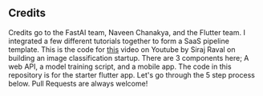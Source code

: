 ## Credits

Credits go to the FastAI team, Naveen Chanakya, and the Flutter team. I integrated a few different tutorials together to form a SaaS pipeline template. This is the code for [this](https://youtu.be/CzPYgRaYWUA) video on Youtube by Siraj Raval on building an image classification startup. There are 3 components here; A web API, a model training script, and a mobile app. The code in this repository is for the starter flutter app. Let's go through the 5 step process below. Pull Requests are always welcome!
